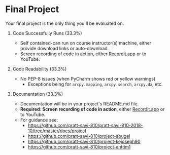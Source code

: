 # Final Project 

Your final project is the only thing you'll be evaluated on. 

1. Code Successfully Runs (33.3%)
    * Self contained-can run on course instructor(s) machine, either provide download links or auto-download. 
    * Screen recording of code in action, either [Recordit.app](http://recordit.co/) or to YouTube. 

2. Code Readability (33.3%)
    * No PEP-8 issues (when PyCharm shows red or yellow warnings)
        * Exceptions being for `arcpy.mapping`, `arcpy.search`, `arcpy.da`, etc. 
    
3. Documentation (33.3%)
    * Documentation will be in your project's README.md file.
    * **Required**: **Screen recording of code in action**, either [Recordit.app](http://recordit.co/) or to YouTube. 
    * For guidance see:
        * https://github.com/pratt-savi-810/pratt-savi-810-2018-10/tree/master/docs/project
        * https://github.com/pratt-savi-810/project-abugel
        * https://github.com/pratt-savi-810/project-kejoseph90
        * https://github.com/pratt-savi-810/project-anttim1

